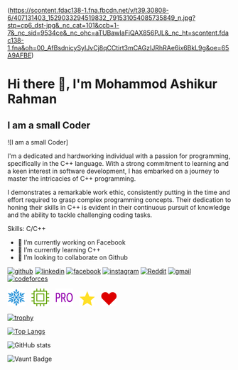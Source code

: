 (https://scontent.fdac138-1.fna.fbcdn.net/v/t39.30808-6/407131403_1529033294519832_791531054085735849_n.jpg?stp=cp6_dst-jpg&_nc_cat=101&ccb=1-7&_nc_sid=9534ce&_nc_ohc=aTUBawIaFiQAX856PJL&_nc_ht=scontent.fdac138-1.fna&oh=00_AfBsdnicySyIJvCj8qCCtirt3mCAGzIJRhRAe6ix6BkL9g&oe=65A9AFBE)
# Hi there 👋, I'm Mohammod Ashikur Rahman
## I am a small Coder
![I am a small Coder]

 I'm a dedicated and hardworking individual with a passion for programming, specifically in the C++ language. With a strong commitment to learning and a keen interest in software development, I has embarked on a journey to master the intricacies of C++ programming.

I demonstrates a remarkable work ethic, consistently putting in the time and effort required to grasp complex programming concepts. Their dedication to honing their skills in C++ is evident in their continuous pursuit of knowledge and the ability to tackle challenging coding tasks.

Skills: C/C++

- 🔭 I’m currently working on Facebook 
- 🌱 I’m currently learning C++ 
- 👯 I’m looking to collaborate on Github 


[<img src='https://cdn.jsdelivr.net/npm/simple-icons@3.0.1/icons/github.svg' alt='github' height='40'>](https://github.com/Ashik2418)  [<img src='https://cdn.jsdelivr.net/npm/simple-icons@3.0.1/icons/linkedin.svg' alt='linkedin' height='40'>](https://www.linkedin.com/in/https://www.linkedin.com/in/ashikur-rahman-2ab31422a//)  [<img src='https://cdn.jsdelivr.net/npm/simple-icons@3.0.1/icons/facebook.svg' alt='facebook' height='40'>](https://www.facebook.com/https://www.facebook.com/ashikurrahman.sagor.904/)  [<img src='https://cdn.jsdelivr.net/npm/simple-icons@3.0.1/icons/instagram.svg' alt='instagram' height='40'>](https://www.instagram.com/https://www.instagram.com/__sag_or__//)  [<img src='https://cdn.jsdelivr.net/npm/simple-icons@3.0.1/icons/reddit.svg' alt='Reddit' height='40'>](https://www.reddit.com/user/https://www.reddit.com/user/ashik9876)  [<img src='https://cdn.jsdelivr.net/npm/simple-icons@3.0.1/icons/gmail.svg' alt='gmail' height='40'>](mdashikurrahman2418@gmail.com)  [<img src='https://cdn.jsdelivr.net/npm/simple-icons@3.0.1/icons/codeforces.svg' alt='codeforces' height='40'>](https://codeforces.com/profile/Ashik98)  

<a href='https://archiveprogram.github.com/'><img src='https://raw.githubusercontent.com/acervenky/animated-github-badges/master/assets/acbadge.gif' width='40' height='40'></a> <a href='https://docs.github.com/en/developers'><img src='https://raw.githubusercontent.com/acervenky/animated-github-badges/master/assets/devbadge.gif' width='40' height='40'></a> <a href='https://github.com/pricing'><img src='https://raw.githubusercontent.com/acervenky/animated-github-badges/master/assets/pro.gif' width='40' height='40'></a> <a href='https://stars.github.com/'><img src='https://raw.githubusercontent.com/acervenky/animated-github-badges/master/assets/starbadge.gif' width='35' height='35'></a> <a href='https://docs.github.com/en/github/supporting-the-open-source-community-with-github-sponsors'><img src='https://raw.githubusercontent.com/acervenky/animated-github-badges/master/assets/sponsorbadge.gif' width='35' height='35'></a> 

[![trophy](https://github-profile-trophy.vercel.app/?username=Ashik2418)](https://github.com/ryo-ma/github-profile-trophy)

[![Top Langs](https://github-readme-stats.vercel.app/api/top-langs/?username=Ashik2418)](https://github.com/anuraghazra/github-readme-stats)

![GitHub stats](https://github-readme-stats.vercel.app/api?username=Ashik2418&show_icons=true&count_private=true)  

![Vaunt Badge](https://api.vaunt.dev/v1/github/entities/Ashik2418/contributions?format=svg&private=true)  


